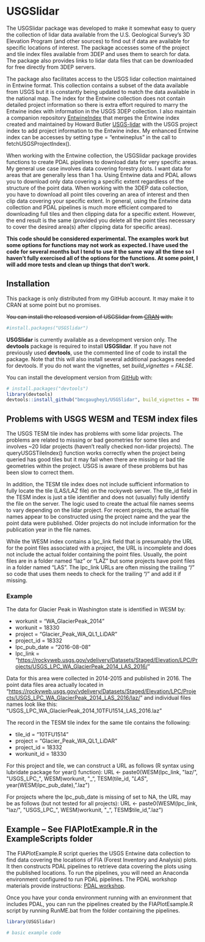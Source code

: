 
<!-- README.md is generated from README.Rmd. Please edit that file -->

# USGSlidar

<!-- badges: start -->

<!-- badges: end -->

The USGSlidar package was developed to make it somewhat easy to query
the collection of lidar data available from the U.S. Geological Survey’s
3D Elevation Program (and other sources) to find out if data are
available for specific locations of interest. The package accesses some
of the project and tile index files available from 3DEP and uses them to
search for data. The package also provides links to lidar data files
that can be downloaded for free directly from 3DEP servers.

The package also facilitates access to the USGS lidar collection
maintained in Entwine format. This collection contains a subset of the
data available from USGS but it is constantly being updated to match the
data available in the national map. The index for the Entwine collection
does not contain detailed project information so there is extra effort
required to marry the Entwine index with information in the USGS 3DEP
collection. I also maintain a companion repository
[EntwineIndex](https://github.com/bmcgaughey1/EntwineIndex) that merges
the Entwine index created and maintained by Howard Butler
[USGS-lidar](https://github.com/hobu/usgs-lidar) with the USGS project
index to add project information to the Entwine index. My enhanced
Entwine index can be accesses by setting type = “entwineplus” in the
call to fetchUSGSProjectIndex().

When working with the Entwine collection, the USGSlidar package provides
functions to create PDAL pipelines to download data for very specific
areas. My general use case involves data covering forestry plots. I want
data for areas that are generally less than 1 ha. Using Entwine data and
PDAL allows you to download only data covering a specific extent
regardless of the structure of the point data. When working with the
3DEP data collection, you have to download all point tiles covering an
area of interest and then clip data covering your specific extent. In
general, using the Entwine data collection and PDAL pipelines is much
more efficient compared to downloading full tiles and then clipping data
for a specific extent. However, the end result is the same (provided you
delete all the point tiles necessary to cover the desired area(s) after
clipping data for specific areas).

**This code should be considered experimental. The examples work but
some options for functions may not work as expected. I have used the
code for several months but I tend to use it the same way all the time
so I haven’t fully exercised all of the options for the functions. At
some point, I will add more tests and clean up things that don’t work.**

## Installation

This package is only distributed from my GitHub account. It may make it
to CRAN at some point but no promises.

~~You can install the released version of USGSlidar from
[CRAN](https://CRAN.R-project.org) with:~~

``` r
#install.packages("USGSlidar")
```

**USGSlidar** is currently available as a development version only. The
**devtools** package is required to install **USGSlidar**. If you have
not previously used **devtools**, use the commented line of code to
install the package. Note that this will also install several additional
packages needed for devtools. If you do not want the vignettes, set
*build\_vignettes = FALSE*.

You can install the development version from
[GitHub](https://github.com/) with:

``` r
# install.packages("devtools")
library(devtools)
devtools::install_github("bmcgaughey1/USGSlidar", build_vignettes = TRUE)
```

## Problems with USGS WESM and TESM index files

The USGS TESM tile index has problems with some lidar projects. The
problems are related to missing or bad geometries for some tiles and
involves \~20 lidar projects (haven’t really checked non-lidar
projects). The queryUSGSTileIndex() function works correctly when the
project being queried has good tiles but it may fail when there are
missing or bad tile geometries within the project. USGS is aware of
these problems but has been slow to correct them.

In addition, the TESM tile index does not include sufficient information
to fully locate the tile (LAS/LAZ file) on the rockyweb server. The
tile\_id field in the TESM index is just a tile identifier and does not
(usually) fully identify the file on the server. The logic used to
create the actual file names seems to vary depending on the lidar
project. For recent projects, the actual file names appear to be
constructed using the project name and the year the point data were
published. Older projects do not include information for the publication
year in the file names.

While the WESM index contains a lpc\_link field that is presumably the
URL for the point files associated with a project, the URL is incomplete
and does not include the actual folder containing the point files.
Usually, the point files are in a folder named “laz” or “LAZ” but some
projects have point files in a folder named “LAS”. The lpc\_link URLs
are often missing the trailing “/” so code that uses them needs to check
for the trailing “/” and add it if missing.

### Example

The data for Glacier Peak in Washington state is identified in WESM by:

  - workunit = “WA\_GlacierPeak\_2014”
  - workunit = 18330
  - project = “Glacier\_Peak\_WA\_QL1\_LiDAR”
  - project\_id = 18332
  - lpc\_pub\_date = “2016-08-08”
  - lpc\_link =
    “<https://rockyweb.usgs.gov/vdelivery/Datasets/Staged/Elevation/LPC/Projects/USGS_LPC_WA_GlacierPeak_2014_LAS_2016/>”

Data for this area were collected in 2014-2015 and published in 2016.
The point data files area actually located in
“<https://rockyweb.usgs.gov/vdelivery/Datasets/Staged/Elevation/LPC/Projects/USGS_LPC_WA_GlacierPeak_2014_LAS_2016/laz/>”
and individual files names look like this:
“USGS\_LPC\_WA\_GlacierPeak\_2014\_10TFU1514\_LAS\_2016.laz”

The record in the TESM tile index for the same tile contains the
following:

  - tile\_id = “10TFU1514”
  - project = “Glacier\_Peak\_WA\_QL1\_LiDAR”
  - project\_id = 18332
  - workunit\_id = 18330

For this project and tile, we can construct a URL as follows (R syntax
using lubridate package for year() function): URL \<-
paste0(WESM\(lpc_link, "laz/", "USGS_LPC_", WESM\)workunit, "\_“,
TESM\(tile_id, "_LAS_", year(WESM\)lpc\_pub\_date),”.laz")

For projects where the lpc\_pub\_date is missing of set to NA, the URL
may be as follows (but not tested for all projects): URL \<-
paste0(WESM\(lpc_link, "laz/", "USGS_LPC_", WESM\)workunit, "\_“,
TESM$tile\_id,”.laz")

## Example – See FIAPlotExample.R in the ExampleScripts folder

The FIAPlotExample.R script queries the USGS Entwine data collection to
find data covering the locations of FIA (Forest Inventory and Analysis)
plots. It then constructs PDAL pipelines to retrieve data covering the
plots using the published locations. To run the pipelines, you will need
an Anaconda environment configured to run PDAL pipelines. The PDAL
workshop materials provide instructions: [PDAL
workshop](https://pdal.io/workshop/conda.html#installing-conda).

Once you have your conda environment running with an environment that
includes PDAL, you can run the pipelines created by the FIAPlotEsample.R
script by running RunME.bat from the folder containing the pipelines.

``` r
library(USGSlidar)

# basic example code
```
